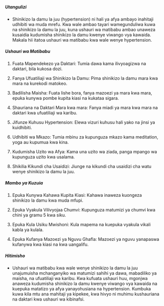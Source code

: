 ##### Utangulizi
* Shinikizo la damu la juu (hypertension) ni hali ya afya ambayo inahitaji udhibiti wa muda mrefu. Kwa wale ambao tayari wamegunduliwa kuwa na shinikizo la damu la juu, kuna ushauri wa matibabu ambao unaweza kusaidia kudumisha shinikizo la damu kwenye viwango vya kawaida. Makala hii itatoa ushauri wa matibabu kwa wale wenye hypertension.

##### Ushauri wa Matibabu
1. Fuata Mapendekezo ya Daktari: Tumia dawa kama ilivyoagizwa na daktari, bila kukosa dozi.

2. Fanya Ufuatiliaji wa Shinikizo la Damu: Pima shinikizo la damu mara kwa mara na kurekodi matokeo.

3. Badilisha Maisha: Fuata lishe bora, fanya mazoezi ya mara kwa mara, epuka kunywa pombe kupita kiasi na kukataa sigara.

4. Shauriana na Daktari Mara kwa mara: Fanya miadi ya mara kwa mara na daktari kwa ufuatiliaji wa karibu.

5. Jifunze Kuhusu Hypertension: Elewa vizuri kuhusu hali yako na jinsi ya kuidhibiti.

6. Udhibiti wa Mkazo: Tumia mbinu za kupunguza mkazo kama meditation, yoga au kupumua kwa kina.

7. Kudumisha Uzito wa Afya: Kama una uzito wa ziada, panga mpango wa kupunguza uzito kwa usalama.

8. Shikilia Kikundi cha Usaidizi: Jiunge na kikundi cha usaidizi cha watu wenye shinikizo la damu la juu.

##### Mambo ya Kuzuia
1. Epuka Kunywa Kahawa Kupita Kiasi: Kahawa inaweza kuongeza shinikizo la damu kwa muda mfupi.

2. Epuka Vyakula Vilivyojaa Chumvi: Kupunguza matumizi ya chumvi kwa chini ya gramu 5 kwa siku.

3. Epuka Kula Usiku Mwishoni: Kula mapema na kuepuka vyakula vikali kabla ya kulala.

4. Epuka Kufanya Mazoezi ya Nguvu Ghafla: Mazoezi ya nguvu yanapaswa kufanywa kwa kiasi na kwa uangalifu.

##### Hitimisho
* Ushauri wa matibabu kwa wale wenye shinikizo la damu la juu unajumuisha mchanganyiko wa matumizi sahihi ya dawa, mabadiliko ya maisha, na ufuatiliaji wa karibu. Kwa kufuata ushauri huu, mgonjwa anaweza kudumisha shinikizo la damu kwenye viwango vya kawaida na kuepuka matatizo ya afya yanayohusiana na hypertension. Kumbuka kuwa kila mtu ana mahitaji ya kipekee, kwa hivyo ni muhimu kushauriana na daktari kwa ushauri wa kibinafsi.